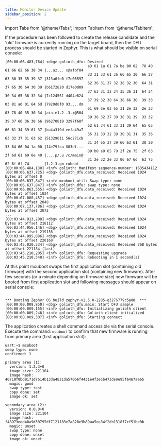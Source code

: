 ```yaml
---
title: Monitor Device Update
sidebar_position: 2
---
```


import Tabs from '@theme/Tabs';
import TabItem from '@theme/TabItem';


If the procedure has been followed to create the release candidate and the 'old' firmware is currently running on the target board, then the DFU process should be started in Zephyr. This is what should be visible on serial console:
```
[00:00:06.483,764] <dbg> golioth_dfu: Desired
                                      a3 01 1a 61 7a be 80 02  78 40 61 66 62 66 38 34 |...az... x@afbf84
                                      33 31 33 61 36 66 65 30  66 37 63 30 35 35 39 37 |313a6fe0 f7c05597
                                      62 36 31 37 32 38 32 30  64 31 37 65 30 64 30 39 |b6172820 d17e0d09
                                      37 63 31 32 34 35 36 31  64 34 30 34 65 38 32 34 |7c124561 d404e824
                                      37 39 32 30 64 38 66 30  39 33 03 81 a6 01 64 6d |7920d8f0 93....dm
                                      61 69 6e 02 65 31 2e 32  2e 33 03 78 40 35 30 34 |ain.e1.2 .3.x@504
                                      39 36 32 37 30 38 31 39  33 32 39 37 66 36 38 66 |96270819 3297f68f
                                      62 61 34 61 33 31 39 64  65 65 66 61 34 39 61 37 |ba4a319d eefa49a7
                                      35 31 33 32 39 30 31 31  35 36 63 32 37 31 63 62 |51329011 56c271cb
                                      31 34 65 37 39 66 63 61  38 30 33 64 66 04 1a 00 |14e79fca 803df...
                                      09 b0 a0 05 70 2f 2e 75  2f 63 2f 6d 61 69 6e 40 |....p/.u /c/main@
                                      31 2e 32 2e 33 06 67 6d  63 75 62 6f 6f 74       |1.2.3.gm cuboot
[00:00:06.484,130] <inf> golioth: Manifest sequence-number: 1635434112
[00:00:06.637,725] <dbg> golioth_dfu.data_received: Received 1024 bytes at offset 0
[00:00:06.637,847] <inf> mcuboot_util: Swap type: none
[00:00:06.637,847] <inf> golioth_dfu: swap type: none
[00:00:06.863,555] <dbg> golioth_dfu.data_received: Received 1024 bytes at offset 1024
[00:00:07.000,457] <dbg> golioth_dfu.data_received: Received 1024 bytes at offset 2048
[00:00:07.137,786] <dbg> golioth_dfu.data_received: Received 1024 bytes at offset 3072
...
[00:03:44.913,208] <dbg> golioth_dfu.data_received: Received 1024 bytes at offset 218112
[00:03:44.956,146] <dbg> golioth_dfu.data_received: Received 1024 bytes at offset 219136
[00:03:44.995,086] <dbg> golioth_dfu.data_received: Received 1024 bytes at offset 220160
[00:03:45.030,334] <dbg> golioth_dfu.data_received: Received 768 bytes at offset 221184 (last)
[00:03:45.210,205] <inf> golioth_dfu: Requesting upgrade
[00:03:45.210,540] <inf> golioth_dfu: Rebooting in 1 second(s)

```
At this point mcuboot swaps the first application slot (containing old firmware) with the second application slot (containing new firmware). After few seconds (or a minute depending on firmware size) new firmware will be booted from first application slot and following messages should appear on serial console:

```

*** Booting Zephyr OS build zephyr-v2.5.0-2205-g3276779c5a88  ***
[00:00:00.008,850] <dbg> golioth_dfu.main: Start DFU sample
[00:00:00.009,155] <inf> golioth_dfu: Initializing golioth client
[00:00:00.009,246] <inf> golioth_dfu: Golioth client initialized
[00:00:00.009,307] <inf> golioth_dfu: Starting connect

```
The application creates a shell command accessible via the serial console.  Execute the command:
```mcuboot```
to confirm that new firmware is running from primary area (first application slot):

```
uart:~$ mcuboot
swap type: none
confirmed: 1

primary area (1):
  version: 1.2.3+0
  image size: 221104
  image hash: 40710f0bd8171d7614b13da4821da57066f4431e4f3ebb473de9e95f6467ae65
  magic: good
  swap type: test
  copy done: set
  image ok: set

secondary area (2):
  version: 0.0.0+0
  image size: 221104
  image hash: f48973eed40a9d30795df7121183e7a828e9b89aa5ee84f2db1318f7cf51be0b
  magic: unset
  swap type: none
  copy done: unset
  image ok: unset
``` 


